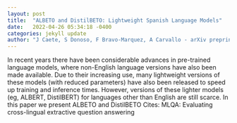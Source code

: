```yaml
---
layout: post
title:  "ALBETO and DistilBETO: Lightweight Spanish Language Models"
date:   2022-04-26 05:34:18 -0400
categories: jekyll update
author: "J Caete, S Donoso, F Bravo-Marquez, A Carvallo - arXiv preprint arXiv , 2022"
---
```

In recent years there have been considerable advances in pre-trained language models, where non-English language versions have also been made available. Due to their increasing use, many lightweight versions of these models (with reduced parameters) have also been released to speed up training and inference times. However, versions of these lighter models (eg, ALBERT, DistilBERT) for languages other than English are still scarce. In this paper we present ALBETO and DistilBETO Cites: MLQA: Evaluating cross-lingual extractive question answering